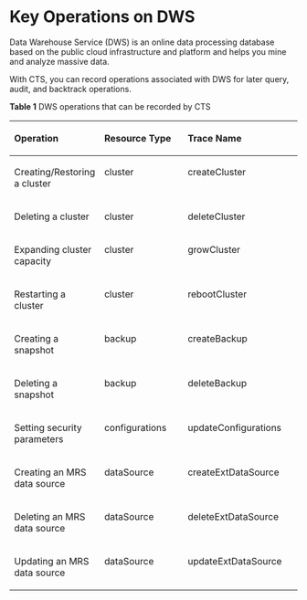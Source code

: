 # Key Operations on DWS<a name="en-us_topic_0100498013"></a>

Data Warehouse Service \(DWS\) is an online data processing database based on the public cloud infrastructure and platform and helps you mine and analyze massive data.

With CTS, you can record operations associated with DWS for later query, audit, and backtrack operations.

**Table  1**  DWS operations that can be recorded by CTS

<a name="table2699372817247"></a>
<table><thead align="left"><tr id="r94b2224cbb874ab2b152420a0b99dee7"><th class="cellrowborder" valign="top" width="25.979999999999997%" id="mcps1.2.4.1.1"><p id="af01beb31c55145688ea6b56e46087b4c"><a name="af01beb31c55145688ea6b56e46087b4c"></a><a name="af01beb31c55145688ea6b56e46087b4c"></a><strong id="b842352706103557"><a name="b842352706103557"></a><a name="b842352706103557"></a>Operation</strong></p>
</th>
<th class="cellrowborder" valign="top" width="31.78%" id="mcps1.2.4.1.2"><p id="a62371c2215174704afd82be218684600"><a name="a62371c2215174704afd82be218684600"></a><a name="a62371c2215174704afd82be218684600"></a><strong id="b84235270610360"><a name="b84235270610360"></a><a name="b84235270610360"></a>Resource Type</strong></p>
</th>
<th class="cellrowborder" valign="top" width="42.24%" id="mcps1.2.4.1.3"><p id="a1dd017279f50480e92eed61a66a566e7"><a name="a1dd017279f50480e92eed61a66a566e7"></a><a name="a1dd017279f50480e92eed61a66a566e7"></a><strong id="b842352706182955"><a name="b842352706182955"></a><a name="b842352706182955"></a>Trace Name</strong></p>
</th>
</tr>
</thead>
<tbody><tr id="r82303cceb3ae499ab6ca5030177ed952"><td class="cellrowborder" valign="top" width="25.979999999999997%" headers="mcps1.2.4.1.1 "><p id="en-us_topic_0100240321_p584824081742"><a name="en-us_topic_0100240321_p584824081742"></a><a name="en-us_topic_0100240321_p584824081742"></a>Creating/Restoring a cluster</p>
</td>
<td class="cellrowborder" valign="top" width="31.78%" headers="mcps1.2.4.1.2 "><p id="a0bd03ee53f6e4bfbad34355634541cae"><a name="a0bd03ee53f6e4bfbad34355634541cae"></a><a name="a0bd03ee53f6e4bfbad34355634541cae"></a>cluster</p>
</td>
<td class="cellrowborder" valign="top" width="42.24%" headers="mcps1.2.4.1.3 "><p id="a5f6ce4e4a0ed468e902640b0dc566ee0"><a name="a5f6ce4e4a0ed468e902640b0dc566ee0"></a><a name="a5f6ce4e4a0ed468e902640b0dc566ee0"></a>createCluster</p>
</td>
</tr>
<tr id="r1ae67a11201b454ba4fd952b99c66f82"><td class="cellrowborder" valign="top" width="25.979999999999997%" headers="mcps1.2.4.1.1 "><p id="en-us_topic_0100240321_p195474191742"><a name="en-us_topic_0100240321_p195474191742"></a><a name="en-us_topic_0100240321_p195474191742"></a>Deleting a cluster</p>
</td>
<td class="cellrowborder" valign="top" width="31.78%" headers="mcps1.2.4.1.2 "><p id="ac4cdb0005b8546038a64741ae435c446"><a name="ac4cdb0005b8546038a64741ae435c446"></a><a name="ac4cdb0005b8546038a64741ae435c446"></a>cluster</p>
</td>
<td class="cellrowborder" valign="top" width="42.24%" headers="mcps1.2.4.1.3 "><p id="a3b89f318558241799af5648438c5ecb1"><a name="a3b89f318558241799af5648438c5ecb1"></a><a name="a3b89f318558241799af5648438c5ecb1"></a>deleteCluster</p>
</td>
</tr>
<tr id="rf41f5f62f4b849978630faae90caf2d9"><td class="cellrowborder" valign="top" width="25.979999999999997%" headers="mcps1.2.4.1.1 "><p id="en-us_topic_0100240321_p229899451742"><a name="en-us_topic_0100240321_p229899451742"></a><a name="en-us_topic_0100240321_p229899451742"></a>Expanding cluster capacity</p>
</td>
<td class="cellrowborder" valign="top" width="31.78%" headers="mcps1.2.4.1.2 "><p id="a4236732cb0e04bfbbcdb180bc03e5121"><a name="a4236732cb0e04bfbbcdb180bc03e5121"></a><a name="a4236732cb0e04bfbbcdb180bc03e5121"></a>cluster</p>
</td>
<td class="cellrowborder" valign="top" width="42.24%" headers="mcps1.2.4.1.3 "><p id="aed33e321ca054a0aaa21614427dc334c"><a name="aed33e321ca054a0aaa21614427dc334c"></a><a name="aed33e321ca054a0aaa21614427dc334c"></a>growCluster</p>
</td>
</tr>
<tr id="r0d7937fdbb514297968410a3ac60c87d"><td class="cellrowborder" valign="top" width="25.979999999999997%" headers="mcps1.2.4.1.1 "><p id="en-us_topic_0100240321_p495628271742"><a name="en-us_topic_0100240321_p495628271742"></a><a name="en-us_topic_0100240321_p495628271742"></a>Restarting a cluster</p>
</td>
<td class="cellrowborder" valign="top" width="31.78%" headers="mcps1.2.4.1.2 "><p id="a0c3ab4fc804941dd9b819bdf5b9917fb"><a name="a0c3ab4fc804941dd9b819bdf5b9917fb"></a><a name="a0c3ab4fc804941dd9b819bdf5b9917fb"></a>cluster</p>
</td>
<td class="cellrowborder" valign="top" width="42.24%" headers="mcps1.2.4.1.3 "><p id="a2b75ad4beabb4a119fcfd49e1ef5b929"><a name="a2b75ad4beabb4a119fcfd49e1ef5b929"></a><a name="a2b75ad4beabb4a119fcfd49e1ef5b929"></a>rebootCluster</p>
</td>
</tr>
<tr id="r350a3a8e23a645668a02230a828a46d0"><td class="cellrowborder" valign="top" width="25.979999999999997%" headers="mcps1.2.4.1.1 "><p id="en-us_topic_0100240321_p267323251742"><a name="en-us_topic_0100240321_p267323251742"></a><a name="en-us_topic_0100240321_p267323251742"></a>Creating a snapshot</p>
</td>
<td class="cellrowborder" valign="top" width="31.78%" headers="mcps1.2.4.1.2 "><p id="en-us_topic_0100240321_p205290217417"><a name="en-us_topic_0100240321_p205290217417"></a><a name="en-us_topic_0100240321_p205290217417"></a>backup</p>
</td>
<td class="cellrowborder" valign="top" width="42.24%" headers="mcps1.2.4.1.3 "><p id="a221b491a9a12412e9391cb52182877bf"><a name="a221b491a9a12412e9391cb52182877bf"></a><a name="a221b491a9a12412e9391cb52182877bf"></a>createBackup</p>
</td>
</tr>
<tr id="r0c932cbe4118453881a780f7a5a02a84"><td class="cellrowborder" valign="top" width="25.979999999999997%" headers="mcps1.2.4.1.1 "><p id="en-us_topic_0100240321_p262949471742"><a name="en-us_topic_0100240321_p262949471742"></a><a name="en-us_topic_0100240321_p262949471742"></a>Deleting a snapshot</p>
</td>
<td class="cellrowborder" valign="top" width="31.78%" headers="mcps1.2.4.1.2 "><p id="a46fa36fc507f4e15bb30cd2a13887948"><a name="a46fa36fc507f4e15bb30cd2a13887948"></a><a name="a46fa36fc507f4e15bb30cd2a13887948"></a>backup</p>
</td>
<td class="cellrowborder" valign="top" width="42.24%" headers="mcps1.2.4.1.3 "><p id="a50d42deec95c4442a6f81ac9c318be7a"><a name="a50d42deec95c4442a6f81ac9c318be7a"></a><a name="a50d42deec95c4442a6f81ac9c318be7a"></a>deleteBackup</p>
</td>
</tr>
<tr id="r1063b0bdafb9421eb31aaee0b796ccf5"><td class="cellrowborder" valign="top" width="25.979999999999997%" headers="mcps1.2.4.1.1 "><p id="en-us_topic_0100240321_p429903751742"><a name="en-us_topic_0100240321_p429903751742"></a><a name="en-us_topic_0100240321_p429903751742"></a>Setting security parameters</p>
</td>
<td class="cellrowborder" valign="top" width="31.78%" headers="mcps1.2.4.1.2 "><p id="en-us_topic_0100240321_p764854317417"><a name="en-us_topic_0100240321_p764854317417"></a><a name="en-us_topic_0100240321_p764854317417"></a>configurations</p>
</td>
<td class="cellrowborder" valign="top" width="42.24%" headers="mcps1.2.4.1.3 "><p id="a9bf99c0ca6d24d47a3c7bc8ef55865ec"><a name="a9bf99c0ca6d24d47a3c7bc8ef55865ec"></a><a name="a9bf99c0ca6d24d47a3c7bc8ef55865ec"></a>updateConfigurations</p>
</td>
</tr>
<tr id="r7c6d992c6ded4dcbaacb6bfdb8125f7e"><td class="cellrowborder" valign="top" width="25.979999999999997%" headers="mcps1.2.4.1.1 "><p id="en-us_topic_0100240321_p1438991742"><a name="en-us_topic_0100240321_p1438991742"></a><a name="en-us_topic_0100240321_p1438991742"></a>Creating an MRS data source</p>
</td>
<td class="cellrowborder" valign="top" width="31.78%" headers="mcps1.2.4.1.2 "><p id="en-us_topic_0100240321_p575251217417"><a name="en-us_topic_0100240321_p575251217417"></a><a name="en-us_topic_0100240321_p575251217417"></a>dataSource</p>
</td>
<td class="cellrowborder" valign="top" width="42.24%" headers="mcps1.2.4.1.3 "><p id="a5977318a17754b7eb318bf5e2510e98a"><a name="a5977318a17754b7eb318bf5e2510e98a"></a><a name="a5977318a17754b7eb318bf5e2510e98a"></a>createExtDataSource</p>
</td>
</tr>
<tr id="r1a68c4c6d2934d938fbfd0608460f32f"><td class="cellrowborder" valign="top" width="25.979999999999997%" headers="mcps1.2.4.1.1 "><p id="en-us_topic_0100240321_p414232791742"><a name="en-us_topic_0100240321_p414232791742"></a><a name="en-us_topic_0100240321_p414232791742"></a>Deleting an MRS data source</p>
</td>
<td class="cellrowborder" valign="top" width="31.78%" headers="mcps1.2.4.1.2 "><p id="a5f9e4b4e08684548b6b64da3a12e9a52"><a name="a5f9e4b4e08684548b6b64da3a12e9a52"></a><a name="a5f9e4b4e08684548b6b64da3a12e9a52"></a>dataSource</p>
</td>
<td class="cellrowborder" valign="top" width="42.24%" headers="mcps1.2.4.1.3 "><p id="en-us_topic_0100240321_p79345617428"><a name="en-us_topic_0100240321_p79345617428"></a><a name="en-us_topic_0100240321_p79345617428"></a>deleteExtDataSource</p>
</td>
</tr>
<tr id="r801b61bf8ce34a519633412b57924335"><td class="cellrowborder" valign="top" width="25.979999999999997%" headers="mcps1.2.4.1.1 "><p id="en-us_topic_0100240321_p193645421742"><a name="en-us_topic_0100240321_p193645421742"></a><a name="en-us_topic_0100240321_p193645421742"></a>Updating an MRS data source</p>
</td>
<td class="cellrowborder" valign="top" width="31.78%" headers="mcps1.2.4.1.2 "><p id="a9e6ed60dcb564395a2725fa32fca5f75"><a name="a9e6ed60dcb564395a2725fa32fca5f75"></a><a name="a9e6ed60dcb564395a2725fa32fca5f75"></a>dataSource</p>
</td>
<td class="cellrowborder" valign="top" width="42.24%" headers="mcps1.2.4.1.3 "><p id="a41f24fef3b274c65855bc9752f1e3244"><a name="a41f24fef3b274c65855bc9752f1e3244"></a><a name="a41f24fef3b274c65855bc9752f1e3244"></a>updateExtDataSource</p>
</td>
</tr>
</tbody>
</table>

